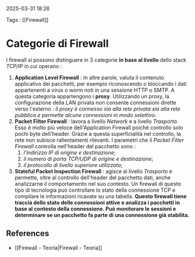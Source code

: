 2025-03-31 18:26

Tags : [[Firewall]]

# Categorie di Firewall

I firewall si possono distinguere in 3 categorie **in base al livello** dello stack *TCP/IP* in cui operano : 

1. **Application Level Firewall** : In altre parole, valuta il contenuto applicativo dei pacchetti, per esempio riconoscendo o bloccando i dati appartenenti a virus o worm noti in una sessione HTTP o SMTP. A questa categoria appartengono i **proxy**.  Utilizzando un proxy, la configurazione della LAN privata non consente connessioni dirette verso l'esterno : *il proxy è connesso sia alla rete privata sia alla rete pubblica e permette alcune connessioni in modo selettivo*. 
2. **Packet Filter Firewall** : lavora a livello *Network* e a livello *Trasporto*. Esso è molto più veloce dell'Application Firewall poiché controllo solo pochi byte dell'header. Grazie a questa superficialità nel controllo, la rete non subisce rallentamenti rilevanti. I parametri che il *Packet Filter Firewall* controlla nell'header del pacchetto sono : 
	1. *l'indirizzo IP di origine e destinazione*;
	2. *il numero di porta TCP/UDP* *di origine e destinazione*;
	3. *il protocollo di livello superiore utilizzato*;
3. **Stateful Packet Inspection Firewall** : agisce al livello *Trasporto* e permette, oltre al controllo dell'header del pacchetto dati, anche analizzarne il comportamento nel suo contesto. Un firewall di questo tipo di tecnologia può controllare lo stato della connessione TCP e compilare le informazioni ricavate su una tabella. **Questo firewall tiene traccia dello stato delle connessioni attive e analizza i pacchetti in base al contesto della connessione. Può monitorare le sessioni e determinare se un pacchetto fa parte di una connessione già stabilita.**
## References

- [[Firewall - Teoria|Firewall - Teoria]]